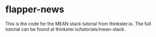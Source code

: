 # flapper-news
This is the code for the MEAN stack tutorial from thinkster.io. The full tutorial can be found at thinkster.io/tutorials/mean-stack.
